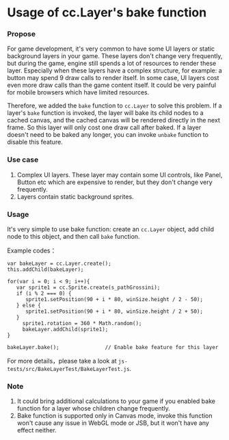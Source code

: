 # Usage of cc.Layer's bake function #

### Propose ###

For game development, it's very common to have some UI layers or static background layers in your game. These layers don't change very frequently, but during the game, engine still spends a lot of resources to render these layer. Especially when these layers have a complex structure, for example: a button may spend 9 draw calls to render itself. In some case, UI layers cost even more draw calls than the game content itself. It could be very painful for mobile browsers which have limited resources.

Therefore, we added the `bake` function to `cc.Layer` to solve this problem. If a layer's `bake` function is invoked, the layer will bake its child nodes to a cached canvas, and the cached canvas will be rendered directly in the next frame. So this layer will only cost one draw call after baked. If a layer doesn't need to be baked any longer, you can invoke `unbake` function to disable this feature.

### Use case ###

1. Complex UI layers. These layer may contain some UI controls, like Panel, Button etc which are expensive to render, but they don't change very frequently.
2. Layers contain static background sprites.

### Usage ###

It's very simple to use bake function: create an `cc.Layer` object, add child node to this object, and then call `bake` function. 

Example codes：

	var bakeLayer = cc.Layer.create();
    this.addChild(bakeLayer);

    for(var i = 0; i < 9; i++){
       var sprite1 = cc.Sprite.create(s_pathGrossini);
       if (i % 2 === 0) {
          sprite1.setPosition(90 + i * 80, winSize.height / 2 - 50);
       } else {
          sprite1.setPosition(90 + i * 80, winSize.height / 2 + 50);
       }
         sprite1.rotation = 360 * Math.random();
         bakeLayer.addChild(sprite1);
    }
    
    bakeLayer.bake();				// Enable bake feature for this layer

For more details，please take a look at `js-tests/src/BakeLayerTest/BakeLayerTest.js`.

### Note ###

1. It could bring additional calculations to your game if you enabled bake function for a layer whose children change frequently.
2. Bake function is supported only in Canvas mode, invoke this function won't cause any issue in WebGL mode or JSB, but it won't have any effect neither.